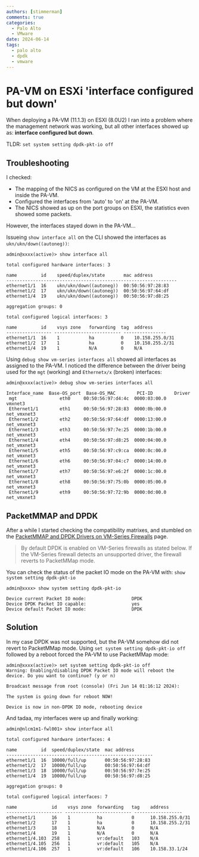 ```yaml
---
authors: [stimmerman]
comments: true
categories:
  - Palo Alto
  - VMware
date: 2024-06-14
tags:
  - palo alto
  - dpdk
  - vmware
---
```

# PA-VM on ESXi 'interface configured but down'
When deploying a PA-VM (11.1.3) on ESXI (8.0U2) I ran into a problem where the management network was working, but all other interfaces showed up as: **interface configured but down**. 

TLDR: `set system setting dpdk-pkt-io off`

<!-- more -->

## Troubleshooting

I checked:

- The mapping of the NICS as configured on the VM at the ESXI host and inside the PA-VM.
- Configured the interfaces from 'auto' to 'on' at the PA-VM.
- The NICS showed as up on the port groups on ESXI, the statistics even showed some packets.

However, the interfaces stayed down in the PA-VM...

Issueing `show interface all` on the CLI showed the interfaces as `ukn/ukn/down((autoneg))`:

```
admin@xxxx(active)> show interface all

total configured hardware interfaces: 3

name         id    speed/duplex/state       mac address       
----------------------------------------------------------------
ethernet1/1  16    ukn/ukn/down((autoneg))  00:50:56:97:28:83 
ethernet1/2  17    ukn/ukn/down((autoneg))  00:50:56:97:64:df 
ethernet1/4  19    ukn/ukn/down((autoneg))  00:50:56:97:d8:25 

aggregation groups: 0

total configured logical interfaces: 3

name         id    vsys zone   forwarding  tag  address  
----------------- ------------------------- ----------------
ethernet1/1  16    1           ha          0    10.158.255.0/31   
ethernet1/2  17    1           ha          0    10.158.255.2/31   
ethernet1/4  19    1           N/A         0    N/A               
```

Using `debug show vm-series interfaces all` showed all interfaces as assigned to the PA-VM. I noticed the difference between the driver being used for the `mgt` (working) and `Ethernetx/x` (broken) interfaces:
```
admin@xxxx(active)> debug show vm-series interfaces all 

Interface_name  Base-OS_port  Base-OS_MAC        PCI-ID        Driver
 mgt                eth0     00:50:56:97:d4:4c  0000:03:00.0     vmxnet3
 Ethernet1/1        eth1     00:50:56:97:28:83  0000:0b:00.0  net_vmxnet3
 Ethernet1/2        eth2     00:50:56:97:64:df  0000:13:00.0  net_vmxnet3
 Ethernet1/3        eth3     00:50:56:97:7e:25  0000:1b:00.0  net_vmxnet3
 Ethernet1/4        eth4     00:50:56:97:d8:25  0000:04:00.0  net_vmxnet3
 Ethernet1/5        eth5     00:50:56:97:c9:ca  0000:0c:00.0  net_vmxnet3
 Ethernet1/6        eth6     00:50:56:97:04:c7  0000:14:00.0  net_vmxnet3
 Ethernet1/7        eth7     00:50:56:97:e6:2f  0000:1c:00.0  net_vmxnet3
 Ethernet1/8        eth8     00:50:56:97:75:0b  0000:05:00.0  net_vmxnet3
 Ethernet1/9        eth9     00:50:56:97:72:9b  0000:0d:00.0  net_vmxnet3
```

## PacketMMAP and DPDK

After a while I started checking the compatibility matrixes, and stumbled on the [PacketMMAP and DPDK Drivers on VM-Series Firewalls](https://docs.paloaltonetworks.com/compatibility-matrix/vm-series-firewalls/sr-iov-and-dpdk-drivers) page. 

>By default DPDK is enabled on VM-Series firewalls as stated below. If the VM-Series firewall detects an unsupported driver, the firewall reverts to PacketMMap mode.

You can check the status of the packet IO mode on the PA-VM with: `show system setting dpdk-pkt-io`

```
admin@xxxx> show system setting dpdk-pkt-io

Device current Packet IO mode:                 DPDK
Device DPDK Packet IO capable:                 yes
Device default Packet IO mode:                 DPDK
```

## Solution

In my case DPDK was not supported, but the PA-VM somehow did not revert to PacketMMap mode. Using `set system setting dpdk-pkt-io off` followed by a reboot forced the PA-VM to use PacketMMap mode:

```
admin@xxxx(active)> set system setting dpdk-pkt-io off
Warning: Enabling/disabling DPDK Packet IO mode will reboot the device. Do you want to continue? (y or n) 

Broadcast message from root (console) (Fri Jun 14 01:16:12 2024):

The system is going down for reboot NOW!

Device is now in non-DPDK IO mode, rebooting device
```

And tadaa, my interfaces were up and finally working:

```
admin@nlcm1m1-fwl001> show interface all

total configured hardware interfaces: 4

name         id  speed/duplex/state  mac address
-------------------------------------------------------
ethernet1/1  16  10000/full/up       00:50:56:97:28:83 
ethernet1/2  17  10000/full/up       00:50:56:97:64:df 
ethernet1/3  18  10000/full/up       00:50:56:97:7e:25 
ethernet1/4  19  10000/full/up       00:50:56:97:d8:25 

aggregation groups: 0

total configured logical interfaces: 7

name             id    vsys zone  forwarding   tag    address
--------------------- ------------------------- ------------------
ethernet1/1      16    1          ha           0      10.158.255.0/31
ethernet1/2      17    1          ha           0      10.158.255.2/31
ethernet1/3      18    1          N/A          0      N/A            
ethernet1/4      19    1          N/A          0      N/A            
ethernet1/4.103  258   1          vr:default   103    N/A            
ethernet1/4.105  256   1          vr:default   105    N/A            
ethernet1/4.106  257   1          vr:default   106    10.158.33.1/24 
```